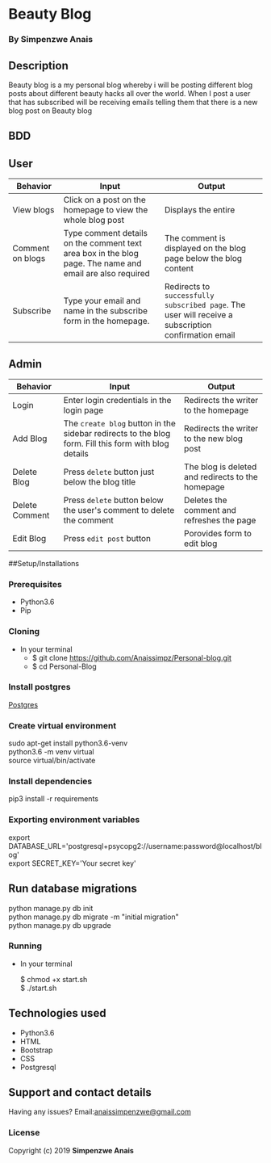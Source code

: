  # Beauty Blog

### By **Simpenzwe Anais**
## Description
Beauty blog is a my personal blog whereby i will be posting different blog posts about different beauty hacks all over the world. When I post a user that has subscribed will be receiving emails telling them that there is a new blog post on Beauty blog
## BDD

## User
| Behavior            | Input                         | Output                        | 
| ------------------- | ----------------------------- | ----------------------------- |
| View blogs | Click on a post on the homepage to view the whole blog post| Displays the entire |
| Comment on blogs | Type comment details on the comment text area box in the blog page. The name and email are also required | The comment is displayed on the blog page below the blog content |
| Subscribe | Type your email and name in the subscribe form in the homepage. | Redirects to ```successfully subscribed page```. The user will receive a subscription confirmation email |

## Admin
| Behavior            | Input                         | Output                        | 
| ------------------- | ----------------------------- | ----------------------------- |
| Login | Enter login credentials in the login page | Redirects the writer to the homepage |
| Add Blog | The `create blog` button in the sidebar redirects to the blog form. Fill this form with blog details | Redirects the writer to the new blog post |
| Delete Blog | Press `delete` button just below the blog title  | The blog is deleted and redirects to the homepage |
| Delete Comment | Press `delete` button below the user's comment to delete the comment | Deletes the comment and refreshes the page |
|Edit Blog|Press `edit post` button| Porovides form to edit blog|

##Setup/Installations
### Prerequisites
* Python3.6
* Pip

### Cloning
* In your terminal<br>
   * $ git clone https://github.com/Anaissimpz/Personal-blog.git
   * $ cd Personal-Blog

### Install postgres
[Postgres]()
  
### Create virtual environment
sudo apt-get install python3.6-venv<br>
python3.6 -m venv virtual<br>
source virtual/bin/activate<br>

### Install dependencies
pip3 install -r requirements<br>

### Exporting environment variables
export DATABASE_URL='postgresql+psycopg2://username:password@localhost/blog'<br>
export SECRET_KEY='Your secret key'

## Run database migrations
python manage.py db init<br>
python manage.py db migrate -m "initial migration"<br>
python manage.py db upgrade

### Running
 * In your terminal<br>

     $ chmod +x start.sh<br>
     $ ./start.sh

## Technologies used

* Python3.6
* HTML
* Bootstrap
* CSS
* Postgresql


## Support and contact details

Having any issues?
Email:anaissimpenzwe@gmail.com

### License
Copyright (c) 2019 **Simpenzwe Anais**